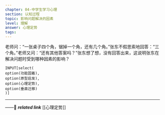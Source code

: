 ```yaml
---
chapter: 04-中学生学习心理
section: 认知过程
topic: 影响问题解决的因素
level: 理解
answer: 心理定势
tags:
---
```


老师问：“一张桌子四个角，锯掉一个角，还有几个角。”张东不假思索地回答：“三个角。”老师又问：“还有其他答案吗？”张东想了想，没有回答出来，这说明张东在解决问题时受到哪种因素的影响？

```meta-bind
INPUT[select(
option(功能固着),
option(原型启发),
option(心理定势),
option(垂直迁移)
)]
```

---
——🔗 ***related link*** [[心理定势]]